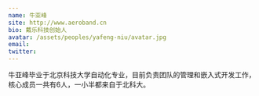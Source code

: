```yaml
---
name: 牛亚峰
site: http://www.aeroband.cn
bio: 戴乐科技创始人
avatar: /assets/peoples/yafeng-niu/avatar.jpg
email: 
twitter: 
---
```

牛亚峰毕业于北京科技大学自动化专业，目前负责团队的管理和嵌入式开发工作，核心成员一共有6人，一小半都来自于北科大。
